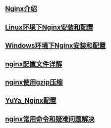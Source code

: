 
## [Nginx介绍](https://github.com/geekist/developer_guide/blob/main/nginx/nginx_intro.md)

## [Linux环境下Nginx安装和配置](https://github.com/geekist/developer_guide/blob/main/nginx/nginx_install_linux.md)

## [Windows环境下Nginx安装和配置](https://github.com/geekist/developer_guide/blob/main/nginx/nginx_install.md)

## [nginx配置文件详解](https://github.com/geekist/developer_guide/blob/main/nginx/nginx_config.md)

## [nginx使用gzip压缩](./nginx_gzip.md)

## [YuYa_Nginx配置](https://github.com/geekist/developer_guide/blob/main/nginx/yuya_nginx_conf.md)

## [nginx常用命令和疑难问题解决](https://github.com/geekist/developer_guide/blob/main/nginx/nginx_command.md)

